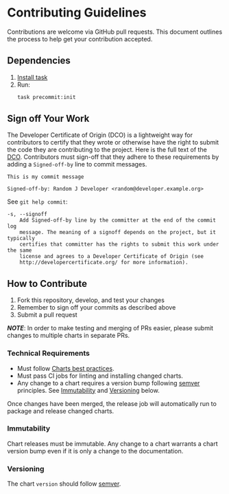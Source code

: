 # Contributing Guidelines

Contributions are welcome via GitHub pull requests. This document outlines the process to help get your contribution accepted.

## Dependencies

1. [Install task](https://taskfile.dev/installation/)
2. Run:
   ```bash
   task precommit:init
   ```

## Sign off Your Work

The Developer Certificate of Origin (DCO) is a lightweight way for contributors to certify that they wrote or otherwise have the right to submit the code they are contributing to the project. Here is the full text of the [DCO](http://developercertificate.org/). Contributors must sign-off that they adhere to these requirements by adding a `Signed-off-by` line to commit messages.

```
This is my commit message

Signed-off-by: Random J Developer <random@developer.example.org>
```

See `git help commit`:

```
-s, --signoff
    Add Signed-off-by line by the committer at the end of the commit log
    message. The meaning of a signoff depends on the project, but it typically
    certifies that committer has the rights to submit this work under the same
    license and agrees to a Developer Certificate of Origin (see
    http://developercertificate.org/ for more information).
```

## How to Contribute

1. Fork this repository, develop, and test your changes
1. Remember to sign off your commits as described above
1. Submit a pull request

***NOTE***: In order to make testing and merging of PRs easier, please submit changes to multiple charts in separate PRs.

### Technical Requirements

* Must follow [Charts best practices](https://helm.sh/docs/topics/chart_best_practices/).
* Must pass CI jobs for linting and installing changed charts.
* Any change to a chart requires a version bump following [semver](https://semver.org/) principles. See [Immutability](#immutability) and [Versioning](#versioning) below.

Once changes have been merged, the release job will automatically run to package and release changed charts.

### Immutability

Chart releases must be immutable. Any change to a chart warrants a chart version bump even if it is only a change to the documentation.

### Versioning

The chart `version` should follow [semver](https://semver.org/).
